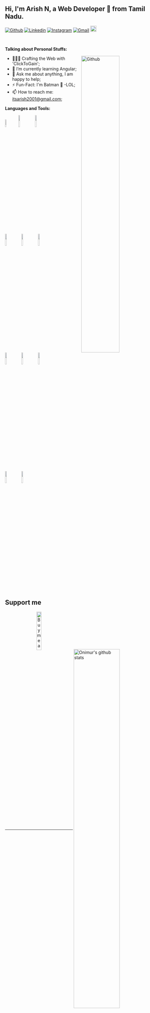 <!-- Your title -->
## Hi, I'm Arish N, a Web Developer 🚀 from Tamil Nadu.

<!-- Your badges
You can use the website to generate badges: https://shields.io/
-->

[![Github](https://img.shields.io/badge/-Github-000?style=flat&logo=Github&logoColor=white)](https://github.com/ArishN)
[![Linkedin](https://img.shields.io/badge/-LinkedIn-blue?style=flat&logo=Linkedin&logoColor=white)](https://www.linkedin.com/in/arish-n-8b9784208/)
[![Instagram](https://img.shields.io/badge/-Instagram-c13584?style=flat&labelColor=c13584&logo=instagram&logoColor=white)](https://www.instagram.com/click_to_gain/)
[![Gmail](https://img.shields.io/badge/-Gmail-c14438?style=flat&logo=Gmail&logoColor=white)](mailto:itsarish2001@gmail.com)
    <a href="https://peerlist.io/arishn">
    <img src="https://drive.google.com/uc?export=download&id=1h-9tSJZDMyuHMeN1kQcR8rHoZUsfHczu" alt="peerlist" title="peerlist" width="20" height="20">
</a>

&nbsp;

<!-- Talking about you -->
**Talking about Personal Stuffs:**

<!-- Any image aligned to the right. Beware the width -->
<img width="50%" align="right" alt="Github" src="https://firebasestorage.googleapis.com/v0/b/arishn-portfolio.appspot.com/o/developer.webp?alt=media&token=4b928f0c-9506-4f01-a98f-321f457a7969" />

- 👨🏽‍💻 Crafting the Web with 'ClickToGain';
- 🌱 I’m currently learning Angular; 
- 💬 Ask me about anything, I am happy to help;
- ⚡️ Fun-Fact: I'm Batman 🦇 -LOL;
- 📫 How to reach me: itsarish2001@gmail.com;

**Languages and Tools:** 

<!-- Your github readme stats
You can use this api: https://github.com/anuraghazra/github-readme-stats
-->
<p>
  <a href="https://github.com/ArishN/">
      <img width="55%" align="right" alt="Onimur's github stats" src="https://github-readme-stats.vercel.app/api?username=ArishN&show_icons=true&hide_border=true" />
  </a>

  <!-- Your languages and tools. Be careful with the alignment. 
  You can use this sites to get logos: https://www.vectorlogo.zone or https://simpleicons.org/
  -->
   <code><img width="8%" src="https://upload.vectorlogo.zone/logos/nextjs/images/2d3864ef-00e0-4026-ab1d-30e4a98e2899.svg"></code>
 <code><img width="10%" src="https://www.vectorlogo.zone/logos/reactjs/reactjs-ar21.svg"></code>
  <code><img width="10%" src="https://www.vectorlogo.zone/logos/angular/angular-ar21.svg"></code>
  <br />
  <code><img width="10%" src="https://www.vectorlogo.zone/logos/javascript/javascript-ar21.svg"></code>
   <code><img width="10%" src="https://www.vectorlogo.zone/logos/w3_html5/w3_html5-ar21.svg"></code>
  <code><img width="10%" src="https://www.vectorlogo.zone/logos/w3_css/w3_css-ar21.svg"></code>
  <br />
  <code><img width="10%" src="https://www.vectorlogo.zone/logos/adobe_illustrator/adobe_illustrator-ar21.svg"></code>
  <code><img width="10%" src="https://www.vectorlogo.zone/logos/mysql/mysql-ar21.svg"></code>
  <code><img width="10%" src="https://www.vectorlogo.zone/logos/firebase/firebase-ar21.svg"></code>
  <br/>
  <code><img width="10%" src="https://www.vectorlogo.zone/logos/figma/figma-ar21.svg"></code>
  <code><img width="10%" src="https://www.vectorlogo.zone/logos/getbootstrap/getbootstrap-ar21.svg"></code>
  
</p>

<!-- Your hits or visitors
site: http://hits.dwyl.com or https://visitor-badge.glitch.me
Both apis are in trouble due to the number of requests, if you know any other to register visitors, great
-->
<!-- <p align="center">
  <img alt="ViewCount" src="https://views.whatilearened.today/views/github/onimur/onimur.svg" />
</p> -->

<h2 style="border-bottom:none">Support me</h2>
<!-- Your support, if you have it 
I created these images, feel free to use them.
-->
<p align="center">
  <a href="https://www.buymeacoffee.com/togainclick" target="_blank">
      <img width="18%" alt="Buy me a coffee" src="https://raw.githubusercontent.com/onimur/.github/master/.resources/support-buy-coffee.png"/>
  </a>
</p>

---

<!-- Its main projects -->
<!-- <p align="center">
  <a href="https://github.com/onimur/handle-path-oz">
    <img align="center" src="https://github-readme-stats.vercel.app/api/pin/?username=onimur&repo=handle-path-oz" />
  </a>
  <a href="https://github.com/onimur/circleci-github-changelog-generator">
    <img align="center" src="https://github-readme-stats.vercel.app/api/pin/?username=onimur&repo=circleci-github-changelog-generator" />
  </a>
</p> -->

<!-- This readme was created by Murillo Comino - https://github.com/onimur -->
